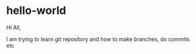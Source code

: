 # hello-world

Hi All,

I am trying to learn git repository and how to make branches, do commits etc
